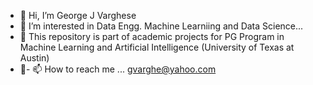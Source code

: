 - 👋 Hi, I’m George J Varghese
- 👀 I’m interested in Data Engg. Machine Learniing and Data Science...
- 🌱 This repository is part of academic projects for PG Program in Machine Learning and Artificial Intelligence (University of Texas at Austin)
- 💞- 📫 How to reach me ... gvarghe@yahoo.com

